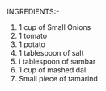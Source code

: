 INGREDIENTS:-
1) 1 cup of Small Onions
2) 1 tomato
3) 1 potato
4) 1 tablespoon of salt
5) i tablespoon of sambar
6) 1 cup of mashed dal
7) Small piece of tamarind